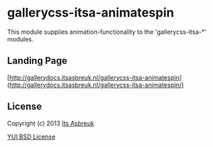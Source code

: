 gallerycss-itsa-animatespin
========


This module supplies animation-functionality to the 'gallerycss-itsa-*' modules.



Landing Page
--------------
[http://gallerydocs.itsasbreuk.nl/gallerycss-itsa-animatespin](http://gallerydocs.itsasbreuk.nl/gallerycss-itsa-animatespin/)


License
-------

Copyright (c) 2013 [Its Asbreuk](http://http://itsasbreuk.nl)

[YUI BSD License](http://developer.yahoo.com/yui/license.html)
